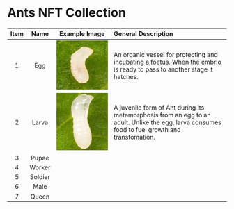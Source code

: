 # Ants NFT Collection

|Item|Name|Example Image|General Description|
|:-:|:-:|:-:|:-|
|1|Egg|<img src="./assets/Egg.jpg" alt="Egg">|An organic vessel for protecting and incubating a foetus. When the embrio is ready to pass to another stage it hatches.|
|2|Larva|<img src="./assets/Larva.jpg" alt="Larva">|A juvenile form of Ant during its metamorphosis from an egg to an adult. Unlike the egg, larva consumes food to fuel growth and transfomation.|
|3|Pupae|||
|4|Worker|||
|5|Soldier|||
|6|Male|||
|7|Queen|||
